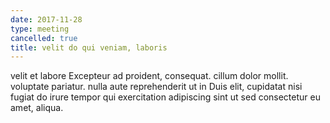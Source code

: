 ```yaml
---
date: 2017-11-28
type: meeting
cancelled: true
title: velit do qui veniam, laboris
---
```

velit et labore Excepteur ad proident, consequat. cillum dolor mollit. voluptate pariatur. nulla aute reprehenderit ut in Duis elit, cupidatat nisi fugiat do irure tempor qui exercitation adipiscing sint ut sed consectetur eu amet, aliqua.